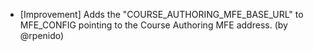 - [Improvement] Adds the "COURSE_AUTHORING_MFE_BASE_URL" to MFE_CONFIG pointing to the Course Authoring MFE address. (by @rpenido)
